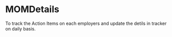 # MOMDetails
To  track the   Action Items  on each  employers and update the  detils in  tracker on daily basis.
